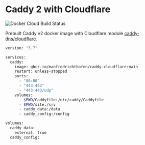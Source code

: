 # Caddy 2 with Cloudflare

![Docker Cloud Build Status](https://img.shields.io/github/actions/workflow/status/ManfredRichthofen/caddy-cloudflare/docker-publish.yml)

Prebuilt Caddy v2 docker image with Cloudflare module [caddy-dns/cloudflare](https://github.com/caddy-dns/cloudflare). 

```sh
version: "3.7"

services:
  caddy:
    image: ghcr.io/manfredrichthofen/caddy-cloudflare:main
    restart: unless-stopped
    ports:
      - "80:80"
      - "443:443"
      - "443:443/udp"
    volumes:
      - $PWD/Caddyfile:/etc/caddy/Caddyfile
      - $PWD/site:/srv
      - caddy_data:/data
      - caddy_config:/config

volumes:
  caddy_data:
    external: true
  caddy_config:
```
